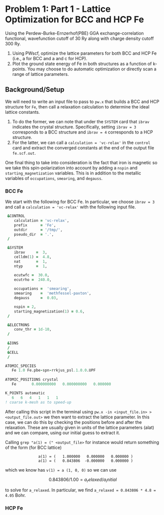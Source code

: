 # Problem 1: Part 1 - Lattice Optimization for BCC and HCP Fe
Using the Perdew-Burke-Ernzerhof(PBE) GGA exchange-correlation functional, wavefunction cutoff of 30 Ry along with charge density cutoff 300 Ry.

1. Using PWscf, optimize the lattice parameters for both BCC and HCP Fe (i.e., a for BCC and a and c for HCP). 
2. Plot the ground state energy of Fe in both structures as a function of k-points. You may choose to do automatic optimization or directly scan a range of lattice parameters.

## Background/Setup 
We will need to write an input file to pass to `pw.x` that builds a BCC and HCP structure for `Fe`, then call a relaxation calculation to determine the ideal lattice constants. 
1. To do the former, we can note that under the `SYSTEM` card that `ibrav` indicates the crystal structure. Specifically, setting `ibrav = 3` corresponds to a BCC structure and `ibrav = 4` corresponds to a HCP structure.  
2. For the latter, we can call a `calculation = 'vc-relax'` in the `control` card and extract the converged constants at the end of the output file `fe.scf.out`.

One final thing to take into consideration is the fact that iron is magnetic so we take this spin-polarization into account by adding a `nspin` and `starting_magnetization` variables. This is in addition to the metallic variables of `occupations`, `smearing`, and `degauss`. 

### BCC Fe
We start with the following for BCC Fe. In particular, we choose `ibrav = 3` and call a `calculation = 'vc-relax'` with the following input file. 

```fortran
 &CONTROL
    calculation = 'vc-relax',
    prefix      = 'Fe',
    outdir      = '/tmp/',
    pseudo_dir  = '.',
 /

 &SYSTEM
    ibrav     =  3,
    celldm(1) =  4.8,
    nat       =  1,
    ntyp      =  1,

    ecutwfc =  30.0,
    ecutrho =  240.0,
    
    occupations =  'smearing',
    smearing    =  'methfessel-paxton',
    degauss     =  0.03,

    nspin = 2, 
    starting_magnetization(1) = 0.6,
 /

 &ELECTRONS
    conv_thr = 1d-10,
 /
 
 &IONS
 /
 &CELL
 /

ATOMIC_SPECIES
   Fe 1.0 Fe.pbe-spn-rrkjus_psl.1.0.0.UPF
   
ATOMIC_POSITIONS crystal
   Fe       0.000000000   0.000000000   0.000000

K_POINTS automatic
   6   6   4   1   1   1 
! coarse k-mesh as to speed-up
```
After calling this script in the terminal using `pw.x -in <input_file.in> > <output_file.out>` we then want to extract the lattice parameter. In this case, we can do this by checking the positions before and after the relaxation. These are usually given in units of the lattice parameters (alat) and we can compare, using our initial guess to extract it.

Calling `grep "a(1) = (" <output_file>` for instance would return something of the form (for BCC lattice)
```terminal
               a(1) = (   1.000000   0.000000   0.000000 )  
               a(1) = (   0.843806  -0.000000   0.000000 )  
```
which we know has `v(1) = a (1, 0, 0)` so we can use
```math
 0.843806/1.00 = a_relaxed / a_initial
```
to solve for `a_relaxed`. In particular, we find `a_relaxed = 0.843806 * 4.8 = 4.05` Bohr. 

### HCP Fe


